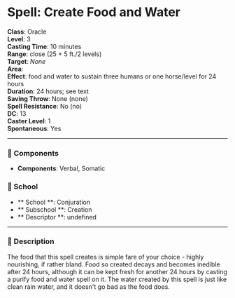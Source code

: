 
# Spell: Create Food and Water
**Class**: Oracle  
**Level**: 3  
**Casting Time**: 10 minutes  
**Range**: close (25 + 5 ft./2 levels)  
**Target**: _None_  
**Area**:   
**Effect**: food and water to sustain three humans or one horse/level for 24 hours  
**Duration**: 24 hours; see text  
**Saving Throw**: None (none)  
**Spell Resistance**: No (no)  
**DC**: 13  
**Caster Level**: 1  
**Spontaneous**: Yes

---

### 🔮 Components
- **Components**: Verbal, Somatic

### 🏫 School
- ** School **: Conjuration
- ** Subschool **: Creation
- ** Descriptor **: undefined
---

### 📜 Description
The food that this spell creates is simple fare of your choice - highly nourishing, if rather bland. Food so created decays and becomes inedible after 24 hours, although it can be kept fresh for another 24 hours by casting a purify food and water spell on it. The water created by this spell is just like clean rain water, and it doesn't go bad as the food does.
